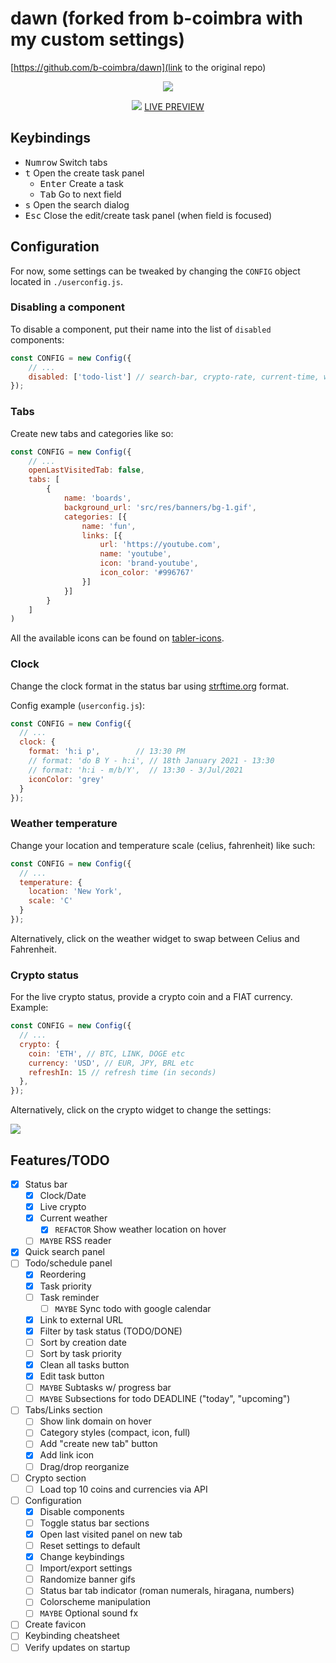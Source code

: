 # dawn (forked from b-coimbra with my custom settings)
[https://github.com/b-coimbra/dawn](link to the original repo)

<p align="center">
  <img src="https://i.imgur.com/vjfMONS.png">
</div>

<p align="center">
  <img src="https://i.imgur.com/IrDF4LX.png">
  <a href="https://b-coimbra.github.io/dawn/">LIVE PREVIEW</a>
</div>

## Keybindings

- <kbd>Numrow</kbd> Switch tabs
- <kbd>t</kbd> Open the create task panel
  - <kbd>Enter</kbd> Create a task
  - <kbd>Tab</kbd> Go to next field
- <kbd>s</kbd> Open the search dialog
- <kbd>Esc</kbd> Close the edit/create task panel (when field is focused)

## Configuration

For now, some settings can be tweaked by changing the `CONFIG` object located in `./userconfig.js`.

### Disabling a component

To disable a component, put their name into the list of `disabled` components:

```js
const CONFIG = new Config({
    // ...
    disabled: ['todo-list'] // search-bar, crypto-rate, current-time, weather-forecast, status-bar
});
```

### Tabs

Create new tabs and categories like so:

```js
const CONFIG = new Config({
    // ...
    openLastVisitedTab: false,
    tabs: [
        {
            name: 'boards',
            background_url: 'src/res/banners/bg-1.gif',
            categories: [{
                name: 'fun',
                links: [{
                    url: 'https://youtube.com',
                    name: 'youtube',
                    icon: 'brand-youtube',
                    icon_color: '#996767'
                }]
            }]
        }
    ]
)
```

All the available icons can be found on [tabler-icons](https://tabler-icons.io).

### Clock

Change the clock format in the status bar using [strftime.org](https://strftime.org) format.

Config example (`userconfig.js`):

```js
const CONFIG = new Config({
  // ...
  clock: {
    format: 'h:i p',        // 13:30 PM
    // format: 'do B Y - h:i', // 18th January 2021 - 13:30
    // format: 'h:i - m/b/Y',  // 13:30 - 3/Jul/2021
    iconColor: 'grey'
  }
});
```

### Weather temperature

Change your location and temperature scale (celius, fahrenheit) like such:

```js
const CONFIG = new Config({
  // ...
  temperature: {
    location: 'New York',
    scale: 'C'
  }
});
```

Alternatively, click on the weather widget to swap between Celius and Fahrenheit.

### Crypto status

For the live crypto status, provide a crypto coin and a FIAT currency. Example:

```js
const CONFIG = new Config({
  // ...
  crypto: {
    coin: 'ETH', // BTC, LINK, DOGE etc
    currency: 'USD', // EUR, JPY, BRL etc
    refreshIn: 15 // refresh time (in seconds)
  },
});
```

Alternatively, click on the crypto widget to change the settings:

<p align="left">
  <img src="https://i.imgur.com/aUnoJLA.png">
</div>

## Features/TODO

  - [X] Status bar
    - [X] Clock/Date
    - [X] Live crypto
    - [X] Current weather
      - [X] `REFACTOR` Show weather location on hover
    - [ ] `MAYBE` RSS reader
  - [X] Quick search panel
  - [ ] Todo/schedule panel
    - [X] Reordering
    - [X] Task priority
    - [ ] Task reminder
      - [ ] `MAYBE` Sync todo with google calendar
    - [X] Link to external URL
    - [X] Filter by task status (TODO/DONE)
    - [ ] Sort by creation date
    - [ ] Sort by task priority
    - [X] Clean all tasks button
    - [X] Edit task button
    - [ ] `MAYBE` Subtasks w/ progress bar
    - [ ] `MAYBE` Subsections for todo DEADLINE ("today", "upcoming")
  - [ ] Tabs/Links section
    - [ ] Show link domain on hover
    - [ ] Category styles (compact, icon, full)
    - [ ] Add "create new tab" button
    - [X] Add link icon
    - [ ] Drag/drop reorganize
  - [ ] Crypto section
    - [ ] Load top 10 coins and currencies via API
  - [ ] Configuration
    - [X] Disable components
    - [ ] Toggle status bar sections
    - [X] Open last visited panel on new tab
    - [ ] Reset settings to default
    - [X] Change keybindings
    - [ ] Import/export settings
    - [ ] Randomize banner gifs
    - [ ] Status bar tab indicator (roman numerals, hiragana, numbers)
    - [ ] Colorscheme manipulation
    - [ ] `MAYBE` Optional sound fx
  - [ ] Create favicon
  - [ ] Keybinding cheatsheet
  - [ ] Verify updates on startup
